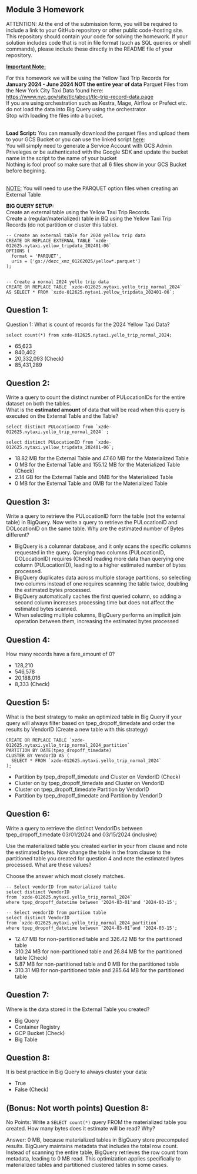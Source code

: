 ## Module 3 Homework

ATTENTION: At the end of the submission form, you will be required to include a link to your GitHub repository or other public code-hosting site. 
This repository should contain your code for solving the homework. If your solution includes code that is not in file format (such as SQL queries or 
shell commands), please include these directly in the README file of your repository.

<b><u>Important Note:</b></u> <p> For this homework we will be using the Yellow Taxi Trip Records for **January 2024 - June 2024 NOT the entire year of data** 
Parquet Files from the New York
City Taxi Data found here: </br> https://www.nyc.gov/site/tlc/about/tlc-trip-record-data.page </br>
If you are using orchestration such as Kestra, Mage, Airflow or Prefect etc. do not load the data into Big Query using the orchestrator.</br> 
Stop with loading the files into a bucket. </br></br>

**Load Script:** You can manually download the parquet files and upload them to your GCS Bucket or you can use the linked script [here](./load_yellow_taxi_data.py):<br>
You will simply need to generate a Service Account with GCS Admin Priveleges or be authenticated with the Google SDK and update the bucket name in the script to the name of your bucket<br>
Nothing is fool proof so make sure that all 6 files show in your GCS Bucket before begining.</br><br>

<u>NOTE:</u> You will need to use the PARQUET option files when creating an External Table</br>

<b>BIG QUERY SETUP:</b></br>
Create an external table using the Yellow Taxi Trip Records. </br>
Create a (regular/materialized) table in BQ using the Yellow Taxi Trip Records (do not partition or cluster this table). </br>
</p>

```
-- Create an external table for 2024 yellow trip data
CREATE OR REPLACE EXTERNAL TABLE `xzde-012625.nytaxi.yellow_tripdata_202401-06`
OPTIONS (
  format = 'PARQUET',
  uris = ['gs://dezc_xmz_01262025/yellow*.parquet']
);


-- Create a normal 2024 yello trip data
CREATE OR REPLACE TABLE `xzde-012625.nytaxi.yello_trip_normal_2024`
AS SELECT * FROM `xzde-012625.nytaxi.yellow_tripdata_202401-06`;

```

## Question 1:
Question 1: What is count of records for the 2024 Yellow Taxi Data?

```
select count(*) from xzde-012625.nytaxi.yello_trip_normal_2024;
```


- 65,623
- 840,402
- 20,332,093 (Check)
- 85,431,289


## Question 2:
Write a query to count the distinct number of PULocationIDs for the entire dataset on both the tables.</br> 
What is the **estimated amount** of data that will be read when this query is executed on the External Table and the Table?

```
select distinct PULocationID from `xzde-012625.nytaxi.yello_trip_normal_2024` ;

select distinct PULocationID from `xzde-012625.nytaxi.yellow_tripdata_202401-06`;

```

- 18.82 MB for the External Table and 47.60 MB for the Materialized Table
- 0 MB for the External Table and 155.12 MB for the Materialized Table (Check)
- 2.14 GB for the External Table and 0MB for the Materialized Table
- 0 MB for the External Table and 0MB for the Materialized Table

## Question 3:
Write a query to retrieve the PULocationID form the table (not the external table) in BigQuery. Now write a query to retrieve the PULocationID and DOLocationID on the same table. Why are the estimated number of Bytes different?
- BigQuery is a columnar database, and it only scans the specific columns requested in the query. Querying two columns (PULocationID, DOLocationID) requires (Check)
reading more data than querying one column (PULocationID), leading to a higher estimated number of bytes processed.
- BigQuery duplicates data across multiple storage partitions, so selecting two columns instead of one requires scanning the table twice, 
doubling the estimated bytes processed.
- BigQuery automatically caches the first queried column, so adding a second column increases processing time but does not affect the estimated bytes scanned.
- When selecting multiple columns, BigQuery performs an implicit join operation between them, increasing the estimated bytes processed

## Question 4:
How many records have a fare_amount of 0?
- 128,210
- 546,578
- 20,188,016
- 8,333 (Check)

## Question 5:
What is the best strategy to make an optimized table in Big Query if your query will always filter based on tpep_dropoff_timedate and order the results by VendorID (Create a new table with this strategy)

```
CREATE OR REPLACE TABLE `xzde-012625.nytaxi.yello_trip_normal_2024_partition`
PARTITION BY DATE(tpep_dropoff_timedate)
CLUSTER BY VendorID AS (
  SELECT * FROM `xzde-012625.nytaxi.yello_trip_normal_2024` 
);
```


- Partition by tpep_dropoff_timedate and Cluster on VendorID (Check)
- Cluster on by tpep_dropoff_timedate and Cluster on VendorID
- Cluster on tpep_dropoff_timedate Partition by VendorID
- Partition by tpep_dropoff_timedate and Partition by VendorID


## Question 6:
Write a query to retrieve the distinct VendorIDs between tpep_dropoff_timedate
03/01/2024 and 03/15/2024 (inclusive)</br>

Use the materialized table you created earlier in your from clause and note the estimated bytes. Now change the table in the from clause to the partitioned table you created for question 4 and note the estimated bytes processed. What are these values? </br>

Choose the answer which most closely matches.</br> 

```
-- Select vendorID from materialized table
select distinct VendorID 
from `xzde-012625.nytaxi.yello_trip_normal_2024` 
where tpep_dropoff_datetime between '2024-03-01'and '2024-03-15';

-- Select vendorID from partiion table
select distinct VendorID 
from `xzde-012625.nytaxi.yello_trip_normal_2024_partition`
where tpep_dropoff_datetime between '2024-03-01'and '2024-03-15';
```

- 12.47 MB for non-partitioned table and 326.42 MB for the partitioned table
- 310.24 MB for non-partitioned table and 26.84 MB for the partitioned table (Check)
- 5.87 MB for non-partitioned table and 0 MB for the partitioned table
- 310.31 MB for non-partitioned table and 285.64 MB for the partitioned table


## Question 7: 
Where is the data stored in the External Table you created?

- Big Query
- Container Registry
- GCP Bucket (Check)
- Big Table

## Question 8:
It is best practice in Big Query to always cluster your data:
- True
- False (Check)


## (Bonus: Not worth points) Question 8:
No Points: Write a `SELECT count(*)` query FROM the materialized table you created. How many bytes does it estimate will be read? Why?

Answer: 0 MB, because materialized tables in BigQuery store precomputed results. BigQuery maintains metadata that includes the total row count.
Instead of scanning the entire table, BigQuery retrieves the row count from metadata, leading to 0 MB read.
This optimization applies specifically to materialized tables and partitioned clustered tables in some cases.
